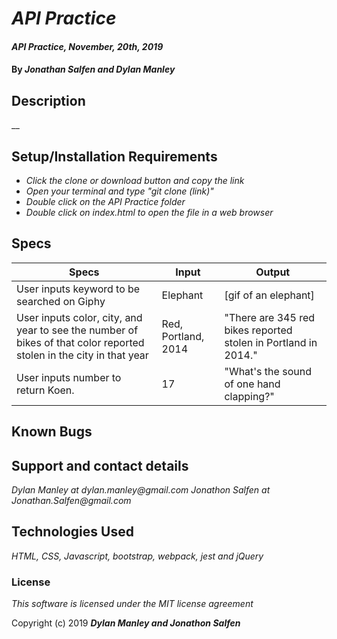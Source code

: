 # _API Practice_

#### _API Practice, November, 20th, 2019_

#### By _**Jonathan Salfen and Dylan Manley**_

## Description

__

## Setup/Installation Requirements

* _Click the clone or download button and copy the link_
* _Open your terminal and type "git clone (link)"_
* _Double click on the API Practice folder_
* _Double click on index.html to open the file in a web browser_

## Specs

|Specs|Input|Output|
|-|-|-|
| User inputs keyword to be searched on Giphy | Elephant | [gif of an elephant]|
| User inputs color, city, and year to see the number of bikes of that color reported stolen in the city in that year | Red, Portland, 2014 | "There are 345 red bikes reported stolen in Portland in 2014." |
| User inputs number to return Koen. | 17 | "What's the sound of one hand clapping?" |

## Known Bugs


## Support and contact details

_Dylan Manley at dylan.manley@gmail.com_
_Jonathon Salfen at Jonathan.Salfen@gmail.com_

## Technologies Used

_HTML, CSS, Javascript, bootstrap, webpack, jest and jQuery_

### License

*This software is licensed under the MIT license agreement*

Copyright (c) 2019 **_Dylan Manley and Jonathon Salfen_**
